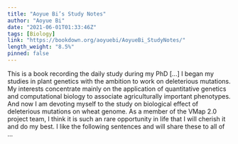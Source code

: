 ```yaml
---
title: "Aoyue Bi’s Study Notes"
author: "Aoyue Bi"
date: "2021-06-01T01:33:46Z"
tags: [Biology]
link: "https://bookdown.org/aoyuebi/AoyueBi_StudyNotes/"
length_weight: "8.5%"
pinned: false
---
```


This is a book recording the daily study during my PhD [...] I began my studies in plant genetics with the ambition to work on deleterious mutations. My interests concentrate mainly on the application of quantitative genetics and computational biology to associate agriculturally important phenotypes. And now I am devoting myself to the study on biological effect of deleterious mutations on wheat genome. As a member of the VMap 2.0 project team, I think it is such an rare opportunity in life that I will cherish it and do my best. I like the following sentences and will share these to all of ...
